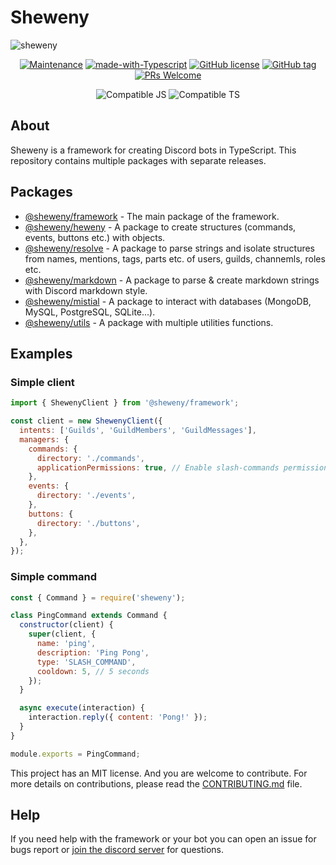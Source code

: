 # Sheweny

![sheweny](https://cdn.discordapp.com/attachments/881988260925153322/882027519753224244/sheweny_baniere.png)

<div align="center">

[![Maintenance](https://img.shields.io/badge/Maintained%3F-yes-green.svg?style=flat-square)](https://github.com/Sheweny/Spiritus)
[![made-with-Typescript](https://img.shields.io/badge/Made%20with-Typescript-1f425f.svg?style=flat-square)](http://commonmark.org)
[![GitHub license](https://img.shields.io/github/license/Sheweny/framework.svg?style=flat-square)](https://github.com/Sheweny/framework/LICENSE)
[![GitHub tag](https://img.shields.io/github/tag/Sheweny/framework.svg?style=flat-square)](https://github.com/Sheweny/framework/tags/)
[![PRs Welcome](https://img.shields.io/badge/PRs-welcome-brightgreen.svg?style=flat-square)](http://makeapullrequest.com)

![Compatible JS](https://img.shields.io/badge/Compatible-Typescript-informational?style=flat&logo=Code&logoColor=white&color=2bbc8a)
![Compatible TS](https://img.shields.io/badge/Compatible-Javascript-informational?style=flat&logo=Code&logoColor=white&color=2bbc8a)

</div>

## About

Sheweny is a framework for creating Discord bots in TypeScript. This repository contains multiple packages with separate releases.

## Packages

- [@sheweny/framework](./packages/sheweny/) - The main package of the framework.
- [@sheweny/heweny](./packages/heweny) - A package to create structures (commands, events, buttons etc.) with objects.
- [@sheweny/resolve](./packages/resolve/) - A package to parse strings and isolate structures from names, mentions, tags, parts etc. of users, guilds, channemls, roles etc.
- [@sheweny/markdown](./packages/markdown/) - A package to parse & create markdown strings with Discord markdown style.
- [@sheweny/mistial](./packages/mistial/) - A package to interact with databases (MongoDB, MySQL, PostgreSQL, SQLite...).
- [@sheweny/utils](./packages/utils/) - A package with multiple utilities functions.

## Examples

### Simple client

```js
import { ShewenyClient } from '@sheweny/framework';

const client = new ShewenyClient({
  intents: ['Guilds', 'GuildMembers', 'GuildMessages'],
  managers: {
    commands: {
      directory: './commands',
      applicationPermissions: true, // Enable slash-commands permissions
    },
    events: {
      directory: './events',
    },
    buttons: {
      directory: './buttons',
    },
  },
});
```

### Simple command

```js
const { Command } = require('sheweny');

class PingCommand extends Command {
  constructor(client) {
    super(client, {
      name: 'ping',
      description: 'Ping Pong',
      type: 'SLASH_COMMAND',
      cooldown: 5, // 5 seconds
    });
  }

  async execute(interaction) {
    interaction.reply({ content: 'Pong!' });
  }
}

module.exports = PingCommand;
```

This project has an MIT license. And you are welcome to contribute.
For more details on contributions, please read the [CONTRIBUTING.md](./CONTRIBUTING.md) file.

## Help

If you need help with the framework or your bot you can open an issue for bugs report or [join the discord server](https://discord.gg/qgd85nEf5a) for questions.
